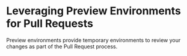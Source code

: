 # Leveraging Preview Environments for Pull Requests

Preview environments provide temporary environments to review your changes as part of the Pull Request process.

